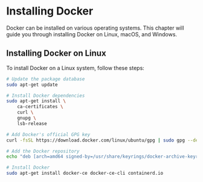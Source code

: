 # Installing Docker

Docker can be installed on various operating systems. This chapter will guide you through installing Docker on Linux, macOS, and Windows.

## Installing Docker on Linux

To install Docker on a Linux system, follow these steps:

```bash
# Update the package database
sudo apt-get update

# Install Docker dependencies
sudo apt-get install \
    ca-certificates \
    curl \
    gnupg \
    lsb-release

# Add Docker's official GPG key
curl -fsSL https://download.docker.com/linux/ubuntu/gpg | sudo gpg --dearmor -o /usr/share/keyrings/docker-archive-keyring.gpg

# Add the Docker repository
echo "deb [arch=amd64 signed-by=/usr/share/keyrings/docker-archive-keyring.gpg] https://download.docker.com/linux/ubuntu $(lsb_release -cs) stable" | sudo tee /etc/apt/sources.list.d/docker.list > /dev/null

# Install Docker
sudo apt-get install docker-ce docker-ce-cli containerd.io

